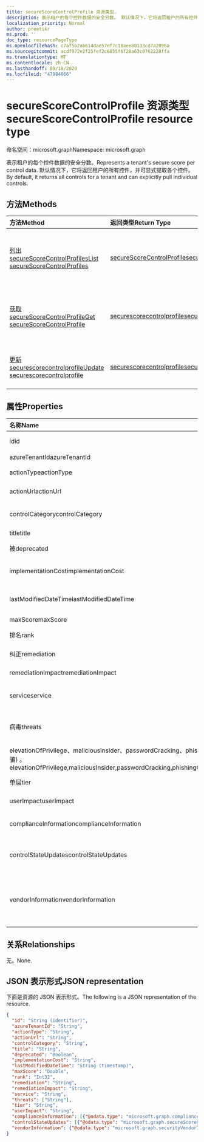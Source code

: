 ```yaml
---
title: secureScoreControlProfile 资源类型
description: 表示租户的每个控件数据的安全分数。 默认情况下，它将返回租户的所有控件，并可显式提取各个控件。
localization_priority: Normal
author: preetikr
ms.prod: ''
doc_type: resourcePageType
ms.openlocfilehash: c7af5b2ab614dae57ef7c18aee80133cd7a2096a
ms.sourcegitcommit: acdf972e2f25fef2c6855f6f28a63c0762228ffa
ms.translationtype: MT
ms.contentlocale: zh-CN
ms.lasthandoff: 09/18/2020
ms.locfileid: "47984066"
---
```

# <a name="securescorecontrolprofile-resource-type"></a><span data-ttu-id="9aabc-104">secureScoreControlProfile 资源类型</span><span class="sxs-lookup"><span data-stu-id="9aabc-104">secureScoreControlProfile resource type</span></span>

<span data-ttu-id="9aabc-105">命名空间：microsoft.graph</span><span class="sxs-lookup"><span data-stu-id="9aabc-105">Namespace: microsoft.graph</span></span>

<span data-ttu-id="9aabc-106">表示租户的每个控件数据的安全分数。</span><span class="sxs-lookup"><span data-stu-id="9aabc-106">Represents a tenant's secure score per control data.</span></span> <span data-ttu-id="9aabc-107">默认情况下，它将返回租户的所有控件，并可显式提取各个控件。</span><span class="sxs-lookup"><span data-stu-id="9aabc-107">By default, it returns all controls for a tenant and can explicitly pull individual controls.</span></span>


## <a name="methods"></a><span data-ttu-id="9aabc-108">方法</span><span class="sxs-lookup"><span data-stu-id="9aabc-108">Methods</span></span>

| <span data-ttu-id="9aabc-109">方法</span><span class="sxs-lookup"><span data-stu-id="9aabc-109">Method</span></span>   | <span data-ttu-id="9aabc-110">返回类型</span><span class="sxs-lookup"><span data-stu-id="9aabc-110">Return Type</span></span>|<span data-ttu-id="9aabc-111">说明</span><span class="sxs-lookup"><span data-stu-id="9aabc-111">Description</span></span>|
|:---------------|:--------|:----------|
|[<span data-ttu-id="9aabc-112">列出 secureScoreControlProfiles</span><span class="sxs-lookup"><span data-stu-id="9aabc-112">List secureScoreControlProfiles</span></span>](../api/security-list-securescorecontrolprofiles.md) | [<span data-ttu-id="9aabc-113">secureScoreControlProfile</span><span class="sxs-lookup"><span data-stu-id="9aabc-113">secureScoreControlProfile</span></span>](securescorecontrolprofile.md) |<span data-ttu-id="9aabc-114">读取 secureScoreControlProfiles 对象的属性和元数据。</span><span class="sxs-lookup"><span data-stu-id="9aabc-114">Read properties and metadata of a secureScoreControlProfiles object.</span></span>|
|[<span data-ttu-id="9aabc-115">获取 secureScoreControlProfile</span><span class="sxs-lookup"><span data-stu-id="9aabc-115">Get secureScoreControlProfile</span></span>](../api/securescorecontrolprofile-get.md) | [<span data-ttu-id="9aabc-116">securescorecontrolprofile</span><span class="sxs-lookup"><span data-stu-id="9aabc-116">securescorecontrolprofile</span></span>](securescorecontrolprofile.md) |<span data-ttu-id="9aabc-117">读取 secureScoreControlProfiles 对象的属性和元数据。</span><span class="sxs-lookup"><span data-stu-id="9aabc-117">Read properties and metadata of a secureScoreControlProfiles object.</span></span>|
|[<span data-ttu-id="9aabc-118">更新 securescorecontrolprofile</span><span class="sxs-lookup"><span data-stu-id="9aabc-118">Update securescorecontrolprofile</span></span>](../api/securescorecontrolprofile-update.md) | [<span data-ttu-id="9aabc-119">securescorecontrolprofile</span><span class="sxs-lookup"><span data-stu-id="9aabc-119">securescorecontrolprofile</span></span>](securescorecontrolprofile.md) |<span data-ttu-id="9aabc-120">更新 securescorecontrolprofile 对象。</span><span class="sxs-lookup"><span data-stu-id="9aabc-120">Update an securescorecontrolprofile object.</span></span> |


## <a name="properties"></a><span data-ttu-id="9aabc-121">属性</span><span class="sxs-lookup"><span data-stu-id="9aabc-121">Properties</span></span>

|<span data-ttu-id="9aabc-122">名称</span><span class="sxs-lookup"><span data-stu-id="9aabc-122">Name</span></span> |<span data-ttu-id="9aabc-123">类型</span><span class="sxs-lookup"><span data-stu-id="9aabc-123">Type</span></span> |<span data-ttu-id="9aabc-124">说明</span><span class="sxs-lookup"><span data-stu-id="9aabc-124">Description</span></span> |
|:--|:--|:--|
|<span data-ttu-id="9aabc-125">id</span><span class="sxs-lookup"><span data-stu-id="9aabc-125">id</span></span>|<span data-ttu-id="9aabc-126">String</span><span class="sxs-lookup"><span data-stu-id="9aabc-126">String</span></span>|<span data-ttu-id="9aabc-127">提供程序生成的 GUID/唯一标识符。</span><span class="sxs-lookup"><span data-stu-id="9aabc-127">Provider-generated GUID/unique identifier.</span></span> <span data-ttu-id="9aabc-128">只读。</span><span class="sxs-lookup"><span data-stu-id="9aabc-128">Read-only.</span></span> <span data-ttu-id="9aabc-129">必需。</span><span class="sxs-lookup"><span data-stu-id="9aabc-129">Required.</span></span>|
|<span data-ttu-id="9aabc-130">azureTenantId</span><span class="sxs-lookup"><span data-stu-id="9aabc-130">azureTenantId</span></span>|<span data-ttu-id="9aabc-131">字符串</span><span class="sxs-lookup"><span data-stu-id="9aabc-131">String</span></span>|<span data-ttu-id="9aabc-132">租户 ID 的 GUID 字符串。</span><span class="sxs-lookup"><span data-stu-id="9aabc-132">GUID string for tenant ID.</span></span>|
|<span data-ttu-id="9aabc-133">actionType</span><span class="sxs-lookup"><span data-stu-id="9aabc-133">actionType</span></span>|<span data-ttu-id="9aabc-134">String</span><span class="sxs-lookup"><span data-stu-id="9aabc-134">String</span></span>|<span data-ttu-id="9aabc-135">Control action type (Config、审阅和行为) 。</span><span class="sxs-lookup"><span data-stu-id="9aabc-135">Control action type (Config, Review, Behavior).</span></span>|
|<span data-ttu-id="9aabc-136">actionUrl</span><span class="sxs-lookup"><span data-stu-id="9aabc-136">actionUrl</span></span>|<span data-ttu-id="9aabc-137">String</span><span class="sxs-lookup"><span data-stu-id="9aabc-137">String</span></span>|<span data-ttu-id="9aabc-138">可将控件 actioned 到的位置的 URL。</span><span class="sxs-lookup"><span data-stu-id="9aabc-138">URL to where the control can be actioned.</span></span> |
|<span data-ttu-id="9aabc-139">controlCategory</span><span class="sxs-lookup"><span data-stu-id="9aabc-139">controlCategory</span></span>|<span data-ttu-id="9aabc-140">String</span><span class="sxs-lookup"><span data-stu-id="9aabc-140">String</span></span>|<span data-ttu-id="9aabc-141">控制操作类别 (标识、数据、设备、应用程序、基础结构) 。</span><span class="sxs-lookup"><span data-stu-id="9aabc-141">Control action category (Identity, Data, Device, Apps, Infrastructure).</span></span>|
|<span data-ttu-id="9aabc-142">title</span><span class="sxs-lookup"><span data-stu-id="9aabc-142">title</span></span>|<span data-ttu-id="9aabc-143">String</span><span class="sxs-lookup"><span data-stu-id="9aabc-143">String</span></span>|<span data-ttu-id="9aabc-144">控件的标题。</span><span class="sxs-lookup"><span data-stu-id="9aabc-144">Title of the control.</span></span>|
|<span data-ttu-id="9aabc-145">被</span><span class="sxs-lookup"><span data-stu-id="9aabc-145">deprecated</span></span>|<span data-ttu-id="9aabc-146">Boolean</span><span class="sxs-lookup"><span data-stu-id="9aabc-146">Boolean</span></span>|<span data-ttu-id="9aabc-147">指示是否已对控件进行折旧的标志。</span><span class="sxs-lookup"><span data-stu-id="9aabc-147">Flag to indicate if a control is depreciated.</span></span>|
|<span data-ttu-id="9aabc-148">implementationCost</span><span class="sxs-lookup"><span data-stu-id="9aabc-148">implementationCost</span></span>|<span data-ttu-id="9aabc-149">String</span><span class="sxs-lookup"><span data-stu-id="9aabc-149">String</span></span>|<span data-ttu-id="9aabc-150">Implemmentating 控件的资源成本 (low、适中、高) 。</span><span class="sxs-lookup"><span data-stu-id="9aabc-150">Resource cost of implemmentating control (low, moderate, high).</span></span>|
|<span data-ttu-id="9aabc-151">lastModifiedDateTime</span><span class="sxs-lookup"><span data-stu-id="9aabc-151">lastModifiedDateTime</span></span>|<span data-ttu-id="9aabc-152">DateTimeOffset</span><span class="sxs-lookup"><span data-stu-id="9aabc-152">DateTimeOffset</span></span>|<span data-ttu-id="9aabc-153">上次修改控件配置文件实体的时间。</span><span class="sxs-lookup"><span data-stu-id="9aabc-153">Time at which the control profile entity was last modified.</span></span> <span data-ttu-id="9aabc-154">时间戳类型表示日期和时间</span><span class="sxs-lookup"><span data-stu-id="9aabc-154">The Timestamp type represents date and time</span></span>| 
|<span data-ttu-id="9aabc-155">maxScore</span><span class="sxs-lookup"><span data-stu-id="9aabc-155">maxScore</span></span>|<span data-ttu-id="9aabc-156">双精度</span><span class="sxs-lookup"><span data-stu-id="9aabc-156">Double</span></span>|<span data-ttu-id="9aabc-157">控件的最大实现得分。</span><span class="sxs-lookup"><span data-stu-id="9aabc-157">max attainable score for the control.</span></span>|
|<span data-ttu-id="9aabc-158">排名</span><span class="sxs-lookup"><span data-stu-id="9aabc-158">rank</span></span>|<span data-ttu-id="9aabc-159">Int32</span><span class="sxs-lookup"><span data-stu-id="9aabc-159">Int32</span></span>|<span data-ttu-id="9aabc-160">Microsoft 的控制堆栈排名。</span><span class="sxs-lookup"><span data-stu-id="9aabc-160">Microsoft's stack ranking of control.</span></span>|
|<span data-ttu-id="9aabc-161">纠正</span><span class="sxs-lookup"><span data-stu-id="9aabc-161">remediation</span></span>|<span data-ttu-id="9aabc-162">String</span><span class="sxs-lookup"><span data-stu-id="9aabc-162">String</span></span>|<span data-ttu-id="9aabc-163">对控件将有助于修正的内容的说明。</span><span class="sxs-lookup"><span data-stu-id="9aabc-163">Description of what the control will help remediate.</span></span>|
|<span data-ttu-id="9aabc-164">remediationImpact</span><span class="sxs-lookup"><span data-stu-id="9aabc-164">remediationImpact</span></span>|<span data-ttu-id="9aabc-165">String</span><span class="sxs-lookup"><span data-stu-id="9aabc-165">String</span></span>|<span data-ttu-id="9aabc-166">对修正用户影响的说明。</span><span class="sxs-lookup"><span data-stu-id="9aabc-166">Description of the impact on users of the remediation.</span></span>|
|<span data-ttu-id="9aabc-167">service</span><span class="sxs-lookup"><span data-stu-id="9aabc-167">service</span></span>|<span data-ttu-id="9aabc-168">String</span><span class="sxs-lookup"><span data-stu-id="9aabc-168">String</span></span>|<span data-ttu-id="9aabc-169">拥有控件 (Exchange、Sharepoint、Azure AD) 的服务。</span><span class="sxs-lookup"><span data-stu-id="9aabc-169">Service that owns the control (Exchange, Sharepoint, Azure AD).</span></span>|
|<span data-ttu-id="9aabc-170">病毒</span><span class="sxs-lookup"><span data-stu-id="9aabc-170">threats</span></span>|<span data-ttu-id="9aabc-171">String collection</span><span class="sxs-lookup"><span data-stu-id="9aabc-171">String collection</span></span>|<span data-ttu-id="9aabc-172">控制缓解 (accountBreach、dataDeletion、dataExfiltration、dataSpillage 的威胁列表</span><span class="sxs-lookup"><span data-stu-id="9aabc-172">List of threats the control mitigates (accountBreach,dataDeletion,dataExfiltration,dataSpillage,</span></span>
<span data-ttu-id="9aabc-173">elevationOfPrivilege、maliciousInsider、passwordCracking、phishingOrWhaling、欺骗) 。</span><span class="sxs-lookup"><span data-stu-id="9aabc-173">elevationOfPrivilege,maliciousInsider,passwordCracking,phishingOrWhaling,spoofing).</span></span>|
|<span data-ttu-id="9aabc-174">单层</span><span class="sxs-lookup"><span data-stu-id="9aabc-174">tier</span></span>|<span data-ttu-id="9aabc-175">String</span><span class="sxs-lookup"><span data-stu-id="9aabc-175">String</span></span>|<span data-ttu-id="9aabc-176">控制层 (核心、纵深防御、高级 ) </span><span class="sxs-lookup"><span data-stu-id="9aabc-176">Control tier (Core, Defense in Depth, Advanced.)</span></span>   |
|<span data-ttu-id="9aabc-177">userImpact</span><span class="sxs-lookup"><span data-stu-id="9aabc-177">userImpact</span></span>|<span data-ttu-id="9aabc-178">String</span><span class="sxs-lookup"><span data-stu-id="9aabc-178">String</span></span>|<span data-ttu-id="9aabc-179">实施控制 (低、中、高) 的用户影响。</span><span class="sxs-lookup"><span data-stu-id="9aabc-179">User impact of implementing control (low, moderate, high).</span></span>   |
|<span data-ttu-id="9aabc-180">complianceInformation</span><span class="sxs-lookup"><span data-stu-id="9aabc-180">complianceInformation</span></span>|<span data-ttu-id="9aabc-181">[complianceInformation](complianceinformation.md) 集合</span><span class="sxs-lookup"><span data-stu-id="9aabc-181">[complianceInformation](complianceinformation.md) collection</span></span>|<span data-ttu-id="9aabc-182">与安全得分控制相关联的合规性信息的集合</span><span class="sxs-lookup"><span data-stu-id="9aabc-182">The collection of compliance information associated with secure score control</span></span>|
|<span data-ttu-id="9aabc-183">controlStateUpdates</span><span class="sxs-lookup"><span data-stu-id="9aabc-183">controlStateUpdates</span></span>|<span data-ttu-id="9aabc-184">[secureScoreControlStateUpdate](securescorecontrolstateupdate.md) 集合</span><span class="sxs-lookup"><span data-stu-id="9aabc-184">[secureScoreControlStateUpdate](securescorecontrolstateupdate.md) collection</span></span>|<span data-ttu-id="9aabc-185">用于指示租户已将控件标记 (忽略、thirdParty、已评审)  (支持 [更新](../api/securescorecontrolprofile-update.md)) 的标记。</span><span class="sxs-lookup"><span data-stu-id="9aabc-185">Flag to indicate where the tenant has marked a control (ignored, thirdParty, reviewed) (supports [update](../api/securescorecontrolprofile-update.md)).</span></span>|
|<span data-ttu-id="9aabc-186">vendorInformation</span><span class="sxs-lookup"><span data-stu-id="9aabc-186">vendorInformation</span></span>|[<span data-ttu-id="9aabc-187">securityVendorInformation</span><span class="sxs-lookup"><span data-stu-id="9aabc-187">securityVendorInformation</span></span>](securityvendorinformation.md)|<span data-ttu-id="9aabc-188">包含有关安全产品/服务供应商、提供商和 subprovider 的详细信息的复杂类型 (例如，供应商 = Microsoft;provider = SecureScore) 。</span><span class="sxs-lookup"><span data-stu-id="9aabc-188">Complex type containing details about the security product/service vendor, provider, and subprovider (for example, vendor=Microsoft; provider=SecureScore).</span></span> <span data-ttu-id="9aabc-189">必需。</span><span class="sxs-lookup"><span data-stu-id="9aabc-189">Required.</span></span>|

## <a name="relationships"></a><span data-ttu-id="9aabc-190">关系</span><span class="sxs-lookup"><span data-stu-id="9aabc-190">Relationships</span></span>

<span data-ttu-id="9aabc-191">无。</span><span class="sxs-lookup"><span data-stu-id="9aabc-191">None.</span></span>

## <a name="json-representation"></a><span data-ttu-id="9aabc-192">JSON 表示形式</span><span class="sxs-lookup"><span data-stu-id="9aabc-192">JSON representation</span></span>

<span data-ttu-id="9aabc-193">下面是资源的 JSON 表示形式。</span><span class="sxs-lookup"><span data-stu-id="9aabc-193">The following is a JSON representation of the resource.</span></span>

<!-- {
  "blockType": "resource",
  "optionalProperties": [

  ],
  "@odata.type": "microsoft.graph.secureScoreControlProfile"
}-->

```json
{
  "id": "String (identifier)",
  "azureTenantId": "String",
  "actionType": "String",
  "actionUrl": "String",
  "controlCategory": "String",
  "title": "String", 
  "deprecated": "Boolean",
  "implementationCost": "String",
  "lastModifiedDateTime": "String (timestamp)",
  "maxScore": "Double",
  "rank": "Int32",
  "remediation": "String",
  "remediationImpact": "String",
  "service": "String",
  "threats": ["String"],
  "tier": "String",
  "userImpact": "String",
  "complianceInformation": [{"@odata.type": "microsoft.graph.complianceInformation"}], 
  "controlStateUpdates": [{"@odata.type": "microsoft.graph.secureScoreControlStateUpdate"}],
  "vendorInformation": {"@odata.type": "microsoft.graph.securityVendorInformation"},
}

```
<!-- uuid: 8fcb5dbc-d5aa-4681-8e31-b001d5168d79
2015-10-25 14:57:30 UTC -->
<!-- {
  "type": "#page.annotation",
  "description": "secureScoreControlProfiles resource",
  "keywords": "",
  "section": "documentation",
  "tocPath": ""
}-->

